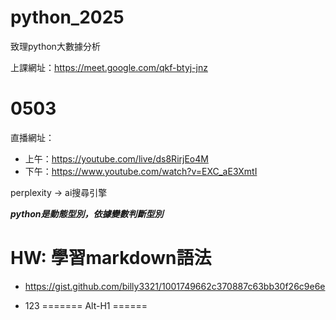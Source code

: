 # python_2025
致理python大數據分析

上課網址：https://meet.google.com/qkf-btyj-jnz
# 0503
直播網址：
- 上午：https://youtube.com/live/ds8RirjEo4M
- 下午：https://www.youtube.com/watch?v=EXC_aE3XmtI

perplexity -> ai搜尋引擎

__*python是動態型別，依據變數判斷型別*__

HW: 學習markdown語法
=
- https://gist.github.com/billy3321/1001749662c370887c63bb30f26c9e6e

- 123
=======
Alt-H1
======
